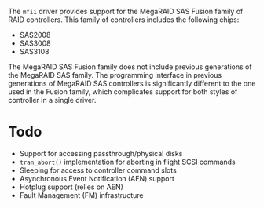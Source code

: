 The `mfii` driver provides support for the MegaRAID SAS Fusion family of
RAID controllers. This family of controllers includes the following chips:

- SAS2008
- SAS3008
- SAS3108

The MegaRAID SAS Fusion family does not include previous generations
of the MegaRAID SAS family. The programming interface in previous
generations of MegaRAID SAS controllers is significantly different to
the one used in the Fusion family, which complicates support for both
styles of controller in a single driver.

# Todo

- Support for accessing passthrough/physical disks
- `tran_abort()` implementation for aborting in flight SCSI commands
- Sleeping for access to controller command slots
- Asynchronous Event Notification (AEN) support
- Hotplug support (relies on AEN)
- Fault Management (FM) infrastructure
